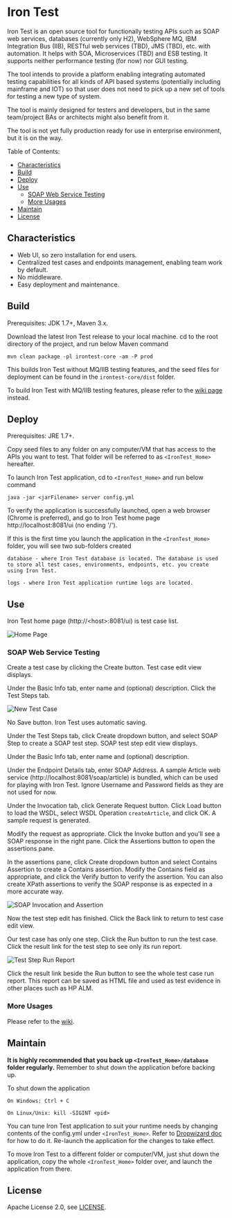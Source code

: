 # Iron Test
Iron Test is an open source tool for functionally testing APIs such as SOAP web services, databases (currently only H2), WebSphere MQ, IBM Integration Bus (IIB), RESTful web services (TBD), JMS (TBD), etc. with automation. It helps with SOA, Microservices (TBD) and ESB testing. It supports neither performance testing (for now) nor GUI testing.

The tool intends to provide a platform enabling integrating automated testing capabilities for all kinds of API based systems (potentially including mainframe and IOT) so that user does not need to pick up a new set of tools for testing a new type of system.    

The tool is mainly designed for testers and developers, but in the same team/project BAs or architects might also benefit from it.

The tool is not yet fully production ready for use in enterprise environment, but it is on the way.

Table of Contents:

- [Characteristics](#characteristics)
- [Build](#build)
- [Deploy](#deploy)
- [Use](#use)
    - [SOAP Web Service Testing](#soap-web-service-testing)
    - [More Usages](#more-usages)
- [Maintain](#maintain)
- [License](#license)

## Characteristics
- Web UI, so zero installation for end users.
- Centralized test cases and endpoints management, enabling team work by default.
- No middleware.
- Easy deployment and maintenance.
        
## Build
Prerequisites: JDK 1.7+, Maven 3.x.

Download the latest Iron Test release to your local machine. cd to the root directory of the project, and run below Maven command

`mvn clean package -pl irontest-core -am -P prod`

This builds Iron Test without MQ/IIB testing features, and the seed files for deployment can be found in the `irontest-core/dist` folder.

To build Iron Test with MQ/IIB testing features, please refer to the [wiki page](https://github.com/zheng-wang/irontest/wiki/Build-Iron-Test-with-MQ-IIB-Testing-Features) instead.
   
## Deploy
Prerequisites: JRE 1.7+.

Copy seed files to any folder on any computer/VM that has access to the APIs you want to test. That folder will be referred to as `<IronTest_Home>` hereafter.

To launch Iron Test application, cd to `<IronTest_Home>` and run below command

`java -jar <jarFilename> server config.yml`

To verify the application is successfully launched, open a web browser (Chrome is preferred), and go to Iron Test home page http://localhost:8081/ui (no ending '/').

If this is the first time you launch the application in the `<IronTest_Home>` folder, you will see two sub-folders created

    database - where Iron Test database is located. The database is used to store all test cases, environments, endpoints, etc. you create using Iron Test.
    
    logs - where Iron Test application runtime logs are located.
    
## Use
Iron Test home page (http://&lt;host&gt;:8081/ui) is test case list. 

![Home Page](screenshots/home-page.png)

### SOAP Web Service Testing
Create a test case by clicking the Create button. Test case edit view displays. 

Under the Basic Info tab, enter name and (optional) description. Click the Test Steps tab. 

![New Test Case](screenshots/soap/new-test-case.png)

No Save button. Iron Test uses automatic saving.

Under the Test Steps tab, click Create dropdown button, and select SOAP Step to create a SOAP test step. SOAP test step edit view displays. 

Under the Basic Info tab, enter name and (optional) description.
             
Under the Endpoint Details tab, enter SOAP Address. A sample Article web service (http://localhost:8081/soap/article) is bundled, which can be used for playing with Iron Test. Ignore Username and Password fields as they are not used for now.

Under the Invocation tab, click Generate Request button. Click Load button to load the WSDL, select WSDL Operation `createArticle`, and click OK. A sample request is generated.
     
Modify the request as appropriate. Click the Invoke button and you'll see a SOAP response in the right pane. Click the Assertions button to open the assertions pane.
 
In the assertions pane, click Create dropdown button and select Contains Assertion to create a Contains assertion. Modify the Contains field as appropriate, and click the Verify button to verify the assertion. You can also create XPath assertions to verify the SOAP response is as expected in a more accurate way.

![SOAP Invocation and Assertion](screenshots/soap/soap-invocation-and-assertion.png)

Now the test step edit has finished. Click the Back link to return to test case edit view. 

Our test case has only one step. Click the Run button to run the test case. Click the result link for the test step to see only its run report.

![Test Step Run Report](screenshots/soap/test-step-run-report.png)

Click the result link beside the Run button to see the whole test case run report. This report can be saved as HTML file and used as test evidence in other places such as HP ALM.

### More Usages
Please refer to the [wiki](https://github.com/zheng-wang/irontest/wiki).

## Maintain
**It is highly recommended that you back up `<IronTest_Home>/database` folder regularly.** Remember to shut down the application before backing up.

To shut down the application
    
    On Windows: Ctrl + C
    
    On Linux/Unix: kill -SIGINT <pid>
    
You can tune Iron Test application to suit your runtime needs by changing contents of the config.yml under `<IronTest_Home>`. Refer to [Dropwizard doc](http://www.dropwizard.io/0.9.3/docs/manual/configuration.html) for how to do it. Re-launch the application for the changes to take effect.
    
To move Iron Test to a different folder or computer/VM, just shut down the application, copy the whole `<IronTest_Home>` folder over, and launch the application from there.

## License
Apache License 2.0, see [LICENSE](LICENSE).


